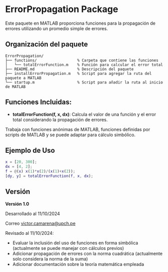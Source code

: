 # ErrorPropagation Package

Este paquete en MATLAB proporciona funciones para la propagación de errores utilizando un promedio simple de errores.

## Organización del paquete
```
ErrorPropagation/
├── functions/                  % Carpeta que contiene las funciones
│   └── totalErrorFunction.m    % Función para calcular el error total
├── README.md                   % Descripción del paquete
├── installErrorPropagation.m   % Script para agregar la ruta del paquete a MATLAB
└── startup.m                   % Script para añadir la ruta al inicio de MATLAB
```

## Funciones Incluidas:
- **totalErrorFunction(f, x, dx)**: Calcula el valor de una función y el error total considerando la propagación de errores. 

Trabaja con funciones anónimas de MATLAB, funciones definidas por scripts de MATLAB y se puede adaptar para cálculo simbólico.

## Ejemplo de Uso
```matlab
x = [20, 300]; 
dx = [4, 2];
f = @(x) x(1)*x(2)/(x(1)+x(2)); 
[dy, y] = totalErrorFunction(f, x, dx);
```

## Versión

**Versión 1.0** 

Desarrollado al 11/10/2024 

Correo victor.camarena@upch.pe 

Revisado al 11/10/2024: 
- Evaluar la inclusión del uso de funciones en forma simbólica (actualmente se puede manejar con cálculos previos)
- Adicionar propagación de errores con la norma cuadrática (actualmente solo considera la norma de la suma)
- Adicionar documentación sobre la teoría matemática empleada
